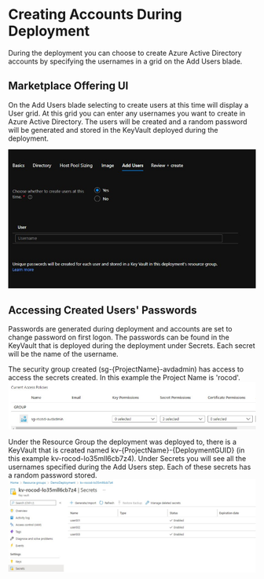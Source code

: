 # Creating Accounts During Deployment

During the deployment you can choose to create Azure Active Directory accounts by specifying the usernames in a grid on the Add Users blade.

## Marketplace Offering UI

On the Add Users blade selecting to create users at this time will display a User grid. At this grid you can enter any usernames you want to create in Azure Active Directory. The users will be created and a random password will be generated and stored in the KeyVault deployed during the deployment.

![Create Users blade](../images/AddUsersBlade.jpg)

## Accessing Created Users' Passwords

Passwords are generated during deployment and accounts are set to change password on first logon. The passwords can be found in the KeyVault that is deployed during the deployment under Secrets. Each secret will be the name of the username.

The security group created (sg-{ProjectName}-avdadmin) has access to access the secrets created. In this example the Project Name is 'rocod'.
![Create Users blade](../images/KeyVaultAccessPolicy.jpg)

Under the Resource Group the deployment was deployed to, there is a KeyVault that is created named kv-{ProjectName}-{DeploymentGUID} (in this example kv-rocod-lo35mll6cb7z4). Under Secrets you will see all the usernames specified during the Add Users step. Each of these secrets has a random password stored.
![Create Users blade](../images/KeyVaultSecrets.jpg)
